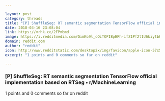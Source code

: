 ```yaml
---

layout: post
category: threads
title: "[P] ShuffleSeg: RT semantic segmentation TensorFlow official implementation based on RTSeg"
date: 2018-03-16 23:08:04
link: https://vrhk.co/2FPmbmd
image: https://i.redditmedia.com/GimKo9l_cOiTQPIBpEFh-ifZ1Pf2t1U6kiytbOHEJ_k.jpg?w=216&s=aee53981d8839138cae77d33a19dbda5
domain: reddit.com
author: "reddit"
icon: http://www.redditstatic.com/desktop2x/img/favicon/apple-icon-57x57.png
excerpt: "1 points and 0 comments so far on reddit"

---
```


### [P] ShuffleSeg: RT semantic segmentation TensorFlow official implementation based on RTSeg • r/MachineLearning

1 points and 0 comments so far on reddit